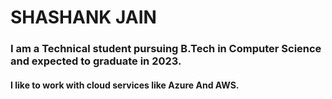 # SHASHANK JAIN
### I am a Technical student pursuing B.Tech in Computer Science and expected to graduate in 2023.
#### I like to work with cloud services like Azure And AWS.
